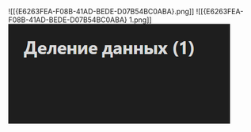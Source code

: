 ![[{E6263FEA-F08B-41AD-BEDE-D07B54BC0ABA}.png]]
![[{E6263FEA-F08B-41AD-BEDE-D07B54BC0ABA} 1.png]]
![Image alt](https://github.com/DanisSharafiev/MLCourse/blob/main/Images/image.png)
